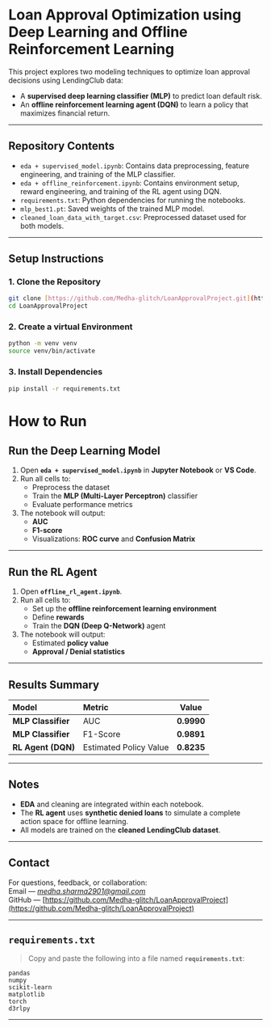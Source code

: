 # Loan Approval Optimization using Deep Learning and Offline Reinforcement Learning

This project explores two modeling techniques to optimize loan approval decisions using LendingClub data:
- A **supervised deep learning classifier (MLP)** to predict loan default risk.
- An **offline reinforcement learning agent (DQN)** to learn a policy that maximizes financial return.

---

## Repository Contents
- `eda + supervised_model.ipynb`: Contains data preprocessing, feature engineering, and training of the MLP classifier.
- `eda + offline_reinforcement.ipynb`: Contains environment setup, reward engineering, and training of the RL agent using DQN.
- `requirements.txt`: Python dependencies for running the notebooks.
- `mlp_best1.pt`: Saved weights of the trained MLP model.
- `cleaned_loan_data_with_target.csv`: Preprocessed dataset used for both models.

---

## Setup Instructions

### 1. Clone the Repository

```bash
git clone [https://github.com/Medha-glitch/LoanApprovalProject.git](https://github.com/Medha-glitch/LoanApprovalProject.git)
cd LoanApprovalProject
```

### 2. Create a virtual Environment

```bash
python -m venv venv
source venv/bin/activate
```

### 3. Install Dependencies

```bash
pip install -r requirements.txt
```

# How to Run

## Run the Deep Learning Model

1. Open **`eda + supervised_model.ipynb`** in **Jupyter Notebook** or **VS Code**.  
2. Run all cells to:
   - Preprocess the dataset  
   - Train the **MLP (Multi-Layer Perceptron)** classifier  
   - Evaluate performance metrics  
3. The notebook will output:
   - **AUC**
   - **F1-score**
   - Visualizations: **ROC curve** and **Confusion Matrix**

---

##  Run the RL Agent

1. Open **`offline_rl_agent.ipynb`**.  
2. Run all cells to:
   - Set up the **offline reinforcement learning environment**
   - Define **rewards**
   - Train the **DQN (Deep Q-Network)** agent  
3. The notebook will output:
   - Estimated **policy value**
   - **Approval / Denial statistics**

---

## Results Summary

| Model | Metric | Value |
|:------|:--------|:------:|
| **MLP Classifier** | AUC | **0.9990** |
| **MLP Classifier** | F1-Score | **0.9891** |
| **RL Agent (DQN)** | Estimated Policy Value | **0.8235** |

---

## Notes

- **EDA** and cleaning are integrated within each notebook.  
- The **RL agent** uses **synthetic denied loans** to simulate a complete action space for offline learning.  
- All models are trained on the **cleaned LendingClub dataset**.  

---

## Contact

For questions, feedback, or collaboration:  
Email — *medha.sharma2901@gmail.com*  
GitHub — [https://github.com/Medha-glitch/LoanApprovalProject](https://github.com/Medha-glitch/LoanApprovalProject)

---

## `requirements.txt`

> Copy and paste the following into a file named **`requirements.txt`**:

```text
pandas
numpy
scikit-learn
matplotlib
torch
d3rlpy
```
---

